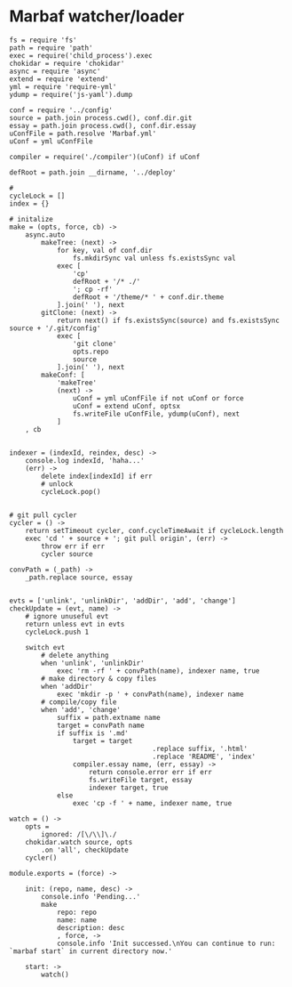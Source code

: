 # Marbaf watcher/loader

	fs = require 'fs'
	path = require 'path'
	exec = require('child_process').exec
	chokidar = require 'chokidar'
	async = require 'async'
	extend = require 'extend'
	yml = require 'require-yml'
	ydump = require('js-yaml').dump

	conf = require '../config'
	source = path.join process.cwd(), conf.dir.git
	essay = path.join process.cwd(), conf.dir.essay
	uConfFile = path.resolve 'Marbaf.yml'
	uConf = yml uConfFile

	compiler = require('./compiler')(uConf) if uConf

	defRoot = path.join __dirname, '../deploy'

	# 
	cycleLock = []
	index = {}

	# initalize 
	make = (opts, force, cb) ->
		async.auto
			makeTree: (next) ->
				for key, val of conf.dir
					fs.mkdirSync val unless fs.existsSync val
				exec [
					'cp'
					defRoot + '/* ./'
					'; cp -rf'
					defRoot + '/theme/* ' + conf.dir.theme
				].join(' '), next
			gitClone: (next) ->
				return next() if fs.existsSync(source) and fs.existsSync source + '/.git/config'
				exec [
					'git clone'
					opts.repo
					source
				].join(' '), next
			makeConf: [
				'makeTree'
				(next) ->
					uConf = yml uConfFile if not uConf or force
					uConf = extend uConf, optsx
					fs.writeFile uConfFile, ydump(uConf), next
				]
		, cb


	indexer = (indexId, reindex, desc) ->
		console.log indexId, 'haha...'
		(err) ->
			delete index[indexId] if err
			# unlock
			cycleLock.pop()


	# git pull cycler
	cycler = () ->
		return setTimeout cycler, conf.cycleTimeAwait if cycleLock.length
		exec 'cd ' + source + '; git pull origin', (err) ->
			throw err if err
			cycler source

	convPath = (_path) ->
		_path.replace source, essay


	evts = ['unlink', 'unlinkDir', 'addDir', 'add', 'change']
	checkUpdate = (evt, name) ->
		# ignore unuseful evt
		return unless evt in evts
		cycleLock.push 1

		switch evt
			# delete anything
			when 'unlink', 'unlinkDir'
				exec 'rm -rf ' + convPath(name), indexer name, true
			# make directory & copy files
			when 'addDir'
				exec 'mkdir -p ' + convPath(name), indexer name
			# compile/copy file
			when 'add', 'change'
				suffix = path.extname name
				target = convPath name
				if suffix is '.md'
					target = target
										.replace suffix, '.html'
										.replace 'README', 'index'
					compiler.essay name, (err, essay) ->
						return console.error err if err
						fs.writeFile target, essay
						indexer target, true
				else
					exec 'cp -f ' + name, indexer name, true

	watch = () ->
		opts =
			ignored: /[\/\\]\./
		chokidar.watch source, opts
			.on 'all', checkUpdate
		cycler()

	module.exports = (force) ->

		init: (repo, name, desc) ->
			console.info 'Pending...'
			make 
				repo: repo
				name: name
				description: desc
				, force, ->
				console.info 'Init successed.\nYou can continue to run: `marbaf start` in current directory now.'

		start: ->
			watch()